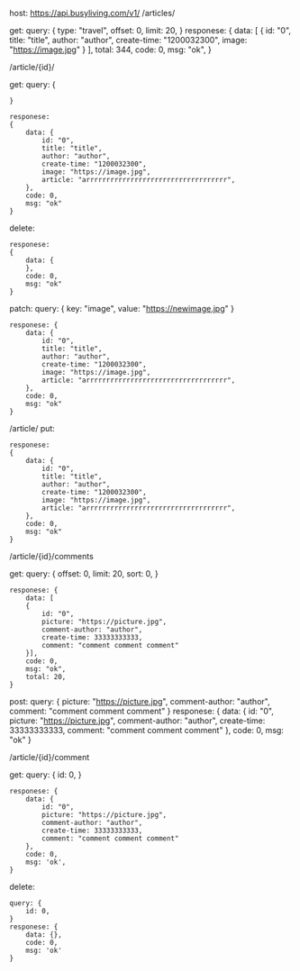 host: https://api.busyliving.com/v1/
/articles/

get:
    query: {
        type: "travel",
        offset: 0,
        limit: 20,
    }
    responese:
    {
        data: [
            {
                id: "0",
                title: "title",
                author: "author",
                create-time: "1200032300",
                image: "https://image.jpg"
            }
        ],
        total: 344,
        code: 0,
        msg: "ok",
    }


/article/{id}/

get:
    query: {

    }

    responese:
    {
        data: {
            id: "0",
            title: "title",
            author: "author",
            create-time: "1200032300",
            image: "https://image.jpg",
            article: "arrrrrrrrrrrrrrrrrrrrrrrrrrrrrrrrrrr",
        },
        code: 0,
        msg: "ok"
    }

delete:

    responese:
    {
        data: {
        },
        code: 0,
        msg: "ok"
    }

patch:
    query: {
        key: "image",
        value: "https://newimage.jpg"
    }

    responese: {
        data: {
            id: "0",
            title: "title",
            author: "author",
            create-time: "1200032300",
            image: "https://image.jpg",
            article: "arrrrrrrrrrrrrrrrrrrrrrrrrrrrrrrrrrr",
        },
        code: 0,
        msg: "ok"
    }

/article/
put:

    responese:
    {
        data: {
            id: "0",
            title: "title",
            author: "author",
            create-time: "1200032300",
            image: "https://image.jpg",
            article: "arrrrrrrrrrrrrrrrrrrrrrrrrrrrrrrrrrr",
        },
        code: 0,
        msg: "ok"
    }

/article/{id}/comments

get:
    query: {
        offset: 0,
        limit: 20,
        sort: 0,
    }

    responese: {
        data: [
        {
            id: "0",
            picture: "https://picture.jpg",
            comment-author: "author",
            create-time: 33333333333,
            comment: "comment comment comment"
        }],
        code: 0,
        msg: "ok",
        total: 20,
    }

post:
    query: {
        picture: "https://picture.jpg",
        comment-author: "author",
        comment: "comment comment comment"
    }
    responese: {
        data: {
            id: "0",
            picture: "https://picture.jpg",
            comment-author: "author",
            create-time: 33333333333,
            comment: "comment comment comment"
        },
        code: 0,
        msg: "ok"
    }

/article/{id}/comment

get:
    query: {
        id: 0,
    }

    responese: {
        data: {
            id: "0",
            picture: "https://picture.jpg",
            comment-author: "author",
            create-time: 33333333333,
            comment: "comment comment comment"
        },
        code: 0,
        msg: 'ok',
    }

delete:

    query: {
        id: 0,
    }
    responese: {
        data: {},
        code: 0,
        msg: 'ok'
    }
